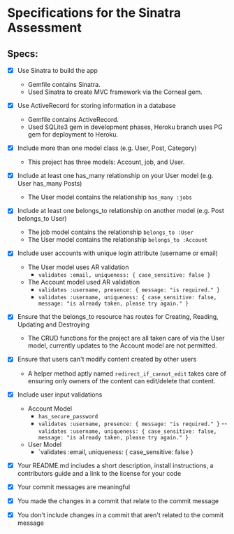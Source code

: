 # Specifications for the Sinatra Assessment

## Specs:

- [x] Use Sinatra to build the app

  - Gemfile contains Sinatra.
  - Used Sinatra to create MVC framework via the Corneal gem.

- [x] Use ActiveRecord for storing information in a database

  - Gemfile contains ActiveRecord.
  - Used SQLite3 gem in development phases, Heroku branch uses PG gem for deployment to Heroku.

- [x] Include more than one model class (e.g. User, Post, Category)

  - This project has three models: Account, job, and User.

- [x] Include at least one has_many relationship on your User model (e.g. User has_many Posts)

  - The User model contains the relationship `has_many :jobs`

- [x] Include at least one belongs_to relationship on another model (e.g. Post belongs_to User)

  - The job model contains the relationship `belongs_to :User`
  - The User model contains the relationship `belongs_to :Account`

- [x] Include user accounts with unique login attribute (username or email)

  - The User model uses AR validation 
    - `validates :email, uniqueness: { case_sensitive: false }`
  - The Account model used AR validation 
    - `validates :username, presence: { message: "is required." }`
    - `validates :username, uniqueness: { case_sensitive: false, message: "is already taken, please try again." }`

- [x] Ensure that the belongs_to resource has routes for Creating, Reading, Updating and Destroying

  - The CRUD functions for the project are all taken care of via the User model, currently updates to the Account model are not permitted.

- [x] Ensure that users can't modify content created by other users

  - A helper method aptly named `redirect_if_cannot_edit` takes care of ensuring only owners of the content can edit/delete that content.

- [x] Include user input validations

  - Account Model
    - `has_secure_password`
    - `validates :username, presence: { message: "is required." }`
    -- `validates :username, uniqueness: { case_sensitive: false, message: "is already taken, please try again." }`
  - User Model
    - `validates :email, uniqueness: { case_sensitive: false }

- [x] Your README.md includes a short description, install instructions, a contributors guide and a link to the license for your code

- [x] Your commit messages are meaningful
- [x] You made the changes in a commit that relate to the commit message
- [x] You don't include changes in a commit that aren't related to the commit message


